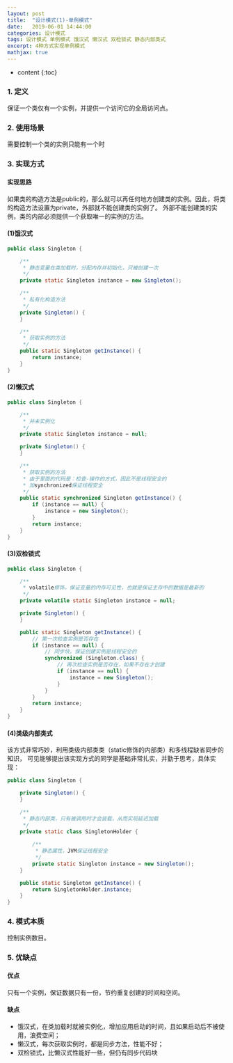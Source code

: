 ```yaml
---
layout: post
title:  "设计模式(1)-单例模式"
date:   2019-06-01 14:44:00
categories: 设计模式
tags: 设计模式 单例模式 饿汉式 懒汉式 双检锁式 静态内部类式
excerpt: 4种方式实现单例模式
mathjax: true
---
```


* content
{:toc}

### 1. 定义

保证一个类仅有一个实例，并提供一个访问它的全局访问点。

### 2. 使用场景

需要控制一个类的实例只能有一个时

### 3. 实现方式

#### 实现思路

如果类的构造方法是public的，那么就可以再任何地方创建类的实例。因此，将类的构造方法设置为private，外部就不能创建类的实例了。
外部不能创建类的实例，类的内部必须提供一个获取唯一的实例的方法。

#### (1)饿汉式

```java
public class Singleton {

    /**
     * 静态变量在类加载时，分配内存并初始化，只被创建一次
     */
    private static Singleton instance = new Singleton();

    /**
     * 私有化构造方法
     */
    private Singleton() {
    }

    /**
     * 获取实例的方法
     */
    public static Singleton getInstance() {
        return instance;
    }
}
```

#### (2)懒汉式

```java
public class Singleton {

    /**
     * 并未实例化
     */
    private static Singleton instance = null;

    private Singleton() {
    }

    /**
     * 获取实例的方法
     * 由于里面的代码是：检查-操作的方式，因此不是线程安全的
     * 加synchronized保证线程安全
     */
    public static synchronized Singleton getInstance() {
        if (instance == null) {
            instance = new Singleton();
        }
        return instance;
    }
}
```

#### (3)双检锁式

```java
public class Singleton {

    /**
     * volatile修饰，保证变量的内存可见性，也就是保证主存中的数据是最新的
     */
    private volatile static Singleton instance = null;

    private Singleton() {
    }

    public static Singleton getInstance() {
        // 第一次检查实例是否存在
        if (instance == null) {
            // 同步块，保证创建实例是线程安全的
            synchronized (Singleton.class) {
                // 再次检查实例是否存在，如果不存在才创建
                if (instance == null) {
                    instance = new Singleton();
                }
            }
        }
        return instance;
    }
}
```

#### (4)类级内部类式

该方式非常巧妙，利用类级内部类类（static修饰的内部类）和多线程缺省同步的知识，
可见能够提出该实现方式的同学是基础非常扎实，并勤于思考，具体实现：

```java
public class Singleton {

    private Singleton() {
    }

    /**
     * 静态内部类，只有被调用时才会装载，从而实现延迟加载
     */
    private static class SingletonHolder {
        
        /**
         * 静态属性，JVM保证线程安全
         */
        private static Singleton instance = new Singleton();
    }

    public static Singleton getInstance() {
        return SingletonHolder.instance;
    }
}
```

### 4. 模式本质

控制实例数目。

### 5. 优缺点

#### 优点

只有一个实例，保证数据只有一份，节约重复创建的时间和空间。

#### 缺点

- 饿汉式，在类加载时就被实例化，增加应用启动的时间，且如果启动后不被使用，浪费空间；
- 懒汉式，每次获取实例时，都是同步方法，性能不好；
- 双检锁式，比懒汉式性能好一些，但仍有同步代码块
